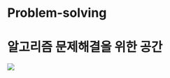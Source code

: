 # Problem-solving
<h1>알고리즘 문제해결을 위한 공간</h1>
<img src="https://img.shields.io/badge/이름-색상코드?style=flat-square&logo=로고명&logoColor=로고색"/>
